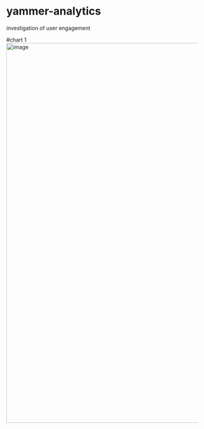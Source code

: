 # yammer-analytics
investigation of user engagement

#chart 1
<br>
<img width="1000" alt="image" src="https://user-images.githubusercontent.com/57039610/149159008-ddf650ed-00ac-40cb-8df0-571af464712a.png">

